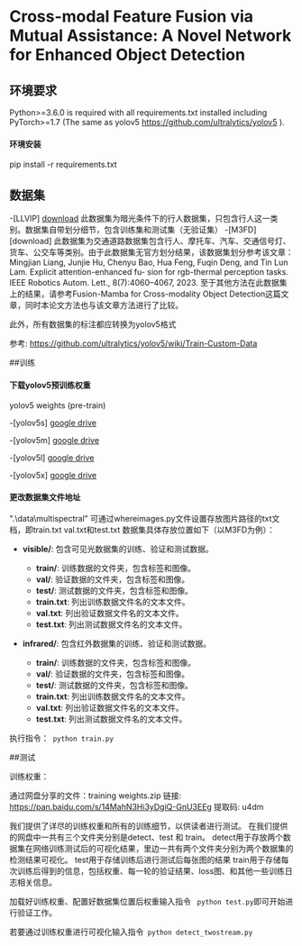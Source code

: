 # Cross-modal Feature Fusion via Mutual Assistance: A Novel Network for Enhanced Object Detection

## 环境要求
Python>=3.6.0 is required with all requirements.txt installed including PyTorch>=1.7 (The same as yolov5 https://github.com/ultralytics/yolov5 ).


  
#### 环境安装


pip install -r requirements.txt


## 数据集


-[LLVIP]  [download](https://github.com/bupt-ai-cz/LLVIP)
此数据集为暗光条件下的行人数据集，只包含行人这一类别。数据集自带划分细节，包含训练集和测试集（无验证集）
-[M3FD]  [download]
此数据集为交通道路数据集包含行人、摩托车、汽车、交通信号灯、货车、公交车等类别。由于此数据集无官方划分结果，该数据集划分参考该文章：
Mingjian Liang, Junjie Hu, Chenyu Bao, Hua Feng, Fuqin
Deng, and Tin Lun Lam. Explicit attention-enhanced fu-
sion for rgb-thermal perception tasks. IEEE Robotics Autom.
Lett., 8(7):4060–4067, 2023. 
至于其他方法在此数据集上的结果，请参考Fusion-Mamba for Cross-modality Object Detection这篇文章，同时本论文方法也与该文章方法进行了比较。

此外，所有数据集的标注都应转换为yolov5格式

参考: https://github.com/ultralytics/yolov5/wiki/Train-Custom-Data

##训练
#### 下载yolov5预训练权重
yolov5 weights (pre-train) 

-[yolov5s] [google drive](https://drive.google.com/file/d/1UGAsaOvV7jVrk0RvFVYL6Vq0K7NQLD8H/view?usp=sharing)

-[yolov5m] [google drive](https://drive.google.com/file/d/1qB7L2vtlGppGjHp5xpXCKw14YHhbV4s1/view?usp=sharing)

-[yolov5l] [google drive](https://drive.google.com/file/d/12OFGLF73CqTgOCMJAycZ8lB4eW19D0nb/view?usp=sharing)

-[yolov5x] [google drive](https://drive.google.com/file/d/1e9xiQImx84KFQ_a7XXpn608I3rhRmKEn/view?usp=sharing)



#### 更改数据集文件地址
".\data\multispectral"
可通过whereimages.py文件设置存放图片路径的txt文档，即train.txt val.txt和test.txt
数据集具体存放位置如下（以M3FD为例）：
- **visible/**: 包含可见光数据集的训练、验证和测试数据。
  - **train/**: 训练数据的文件夹，包含标签和图像。
  - **val/**: 验证数据的文件夹，包含标签和图像。
  - **test/**: 测试数据的文件夹，包含标签和图像。
  - **train.txt**: 列出训练数据文件名的文本文件。
  - **val.txt**: 列出验证数据文件名的文本文件。
  - **test.txt**: 列出测试数据文件名的文本文件。

- **infrared/**: 包含红外数据集的训练、验证和测试数据。
  - **train/**: 训练数据的文件夹，包含标签和图像。
  - **val/**: 验证数据的文件夹，包含标签和图像。
  - **test/**: 测试数据的文件夹，包含标签和图像。
  - **train.txt**: 列出训练数据文件名的文本文件。
  - **val.txt**: 列出验证数据文件名的文本文件。
  - **test.txt**: 列出测试数据文件名的文本文件。



执行指令：``` python train.py```

##测试

训练权重：

通过网盘分享的文件：training weights.zip
链接: https://pan.baidu.com/s/14MahN3Hi3yDgiQ-GnU3EEg 提取码: u4dm

我们提供了详尽的训练权重和所有的训练细节，以供读者进行测试。
在我们提供的网盘中一共有三个文件夹分别是detect、test 和 train。
detect用于存放两个数据集在网络训练测试后的可视化结果，里边一共有两个文件夹分别为两个数据集的检测结果可视化。
test用于存储训练后进行测试后每张图的结果
train用于存储每次训练后得到的信息，包括权重、每一轮的验证结果、loss图、和其他一些训练日志相关信息。

加载好训练权重、配置好数据集位置后权重输入指令 ``` python test.py```即可开始进行验证工作。

若要通过训练权重进行可视化输入指令``` python detect_twostream.py```






